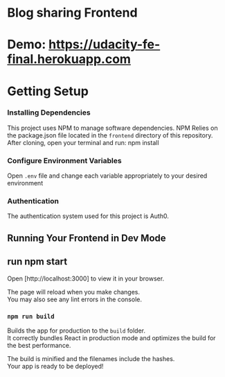 # Blog sharing Frontend
# Demo: https://udacity-fe-final.herokuapp.com
# Getting Setup

### Installing Dependencies
This project uses NPM to manage software dependencies. NPM Relies on the package.json file located in the `frontend` directory of this repository. After cloning, open your terminal and run: npm install

### Configure Environment Variables
Open `.env` file and change each variable appropriately to your desired environment

### Authentication

The authentication system used for this project is Auth0.

## Running Your Frontend in Dev Mode
## run npm start
Open [http://localhost:3000] to view it in your browser.

The page will reload when you make changes.\
You may also see any lint errors in the console.

### `npm run build`

Builds the app for production to the `build` folder.\
It correctly bundles React in production mode and optimizes the build for the best performance.

The build is minified and the filenames include the hashes.\
Your app is ready to be deployed!
